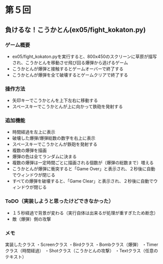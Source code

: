 # 第５回
## 負けるな！こうかとん(ex05/fight_kokaton.py)
### ゲーム概要
- ex05/fight_kokaton.pyを実行すると、800x450のスクリーンに草原が描写され、こうかとんを移動させ飛び回る爆弾から逃げるゲーム
- こうかとんが爆弾と接触するとゲームオーバーで終了する
- こうかとんが爆弾を全て破壊するとゲームクリアで終了する
### 操作方法
- 矢印キーでこうかとんを上下左右に移動する
- スペースキーでこうかとんが上に向かって鉄砲を発射する
### 追加機能
- 時間経過を左上に表示
- 破壊した爆弾/爆弾総数の数字を右上に表示
- スペースキーでこうかとんが鉄砲を発射する
- 複数の爆弾を描画
- 爆弾の色は全てランダムに決まる
- 複数の爆弾は一定時間ごとに描画される個数が（爆弾の総数まで）増える
- こうかとんが爆弾に衝突すると「Game Over」と表示され、２秒後に自動でウィンドウが閉じる
- すべての爆弾を破壊すると、「Game Clear」と表示され、２秒後に自動でウィンドウが閉じる
### ToDO（実装しようと思ったけどできなかった）
- １５秒経過で背景が変わる（実行自体は出来るが処理が重すぎたため断念）
- 敵（爆弾）側の攻撃
### メモ
実装したクラス
・Screenクラス
・Birdクラス
・Bombクラス（爆弾）
・Timerクラス（時間経過）
・Shotクラス（こうかとんの攻撃）
・Textクラス（任意のテキスト）
